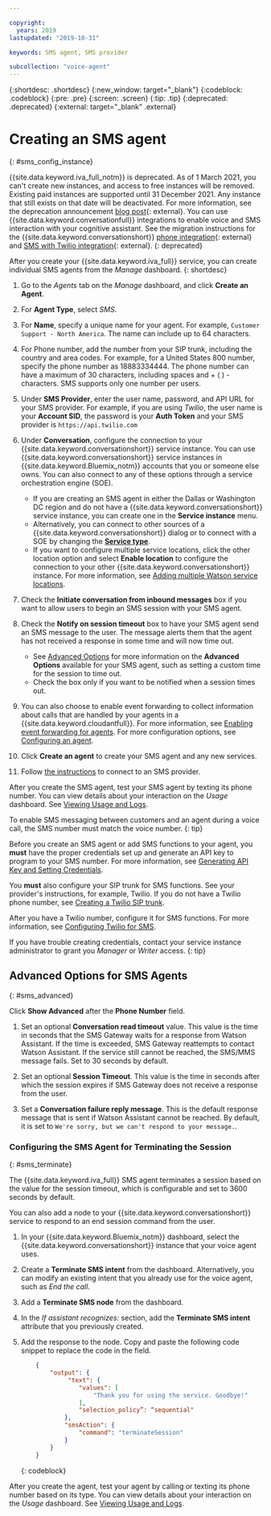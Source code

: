 ```yaml
---

copyright:
  years: 2019
lastupdated: "2019-10-31"

keywords: SMS agent, SMS provider

subcollection: "voice-agent"
---
```


{:shortdesc: .shortdesc}
{:new_window: target="_blank"}
{:codeblock: .codeblock}
{:pre: .pre}
{:screen: .screen}
{:tip: .tip}
{:deprecated: .deprecated}
{:external: target="_blank" .external}


# Creating an SMS agent
{: #sms_config_instance}

{{site.data.keyword.iva_full_notm}} is deprecated. As of 1 March 2021, you can't create new instances, and access to free instances will be removed. Existing paid instances are supported until 31 December 2021. Any instance that still exists on that date will be deactivated. For more information, see the deprecation announcement [blog post](https://community.ibm.com/community/user/watsonapps/blogs/mitch-mason1/2021/02/08/announcing-voice-agent-with-watson-deprecation){: external}. You can use {{site.data.keyword.conversationfull}} integrations to enable voice and SMS interaction with your cognitive assistant. See the migration instructions for the {{site.data.keyword.conversationshort}} [phone integration](/docs/assistant?topic=assistant-deploy-phone#deploy-phone-migrate-from-va){: external} and [SMS with Twilio integration](/docs/assistant?topic=assistant-deploy-sms#deploy-sms-migrate-from-va){: external}.
{: deprecated}

After you create your {{site.data.keyword.iva_full}} service, you can create individual SMS agents from the _Manage_ dashboard.
{: shortdesc}

1. Go to the _Agents_ tab on the _Manage_ dashboard, and click **Create an Agent**.

1. For **Agent Type**, select _SMS_.

1. For **Name**, specify a unique name for your agent. For example, `Customer Support - North America`. The name can include up to 64 characters.

1. For Phone number, add the number from your SIP trunk, including the country and area codes. For example, for a United States 800 number, specify the phone number as 18883334444. The phone number can have a maximum of 30 characters, including spaces and + ( ) - characters. SMS supports only one number per users.

1. Under **SMS Provider**, enter the user name, password, and API URL for your SMS provider. For example, if you are using _Twilio_, the user name is your **Account SID**, the password is your **Auth Token** and your SMS provider is `https://api.twilio.com`

1. Under **Conversation**, configure the connection to your {{site.data.keyword.conversationshort}} service instance. You can use {{site.data.keyword.conversationshort}} service instances in {{site.data.keyword.Bluemix_notm}} accounts that you or someone else owns. You can also connect to any of these options through a service orchestration engine (SOE).

   * If you are creating an SMS agent in either the Dallas or Washington DC region and do not have a {{site.data.keyword.conversationshort}} service instance, you can create one in the **Service instance** menu.
   * Alternatively, you can connect to other sources of a {{site.data.keyword.conversationshort}} dialog or to connect with a SOE by changing the [**Service type**](/docs/voice-agent?topic=voice-agent-other_service#other_service).
   * If you want to configure multiple service locations, click the other location option and select **Enable location** to configure the connection to your other {{site.data.keyword.conversationshort}} instance. For more information, see [Adding multiple Watson service locations](/docs/voice-agent?topic=voice-agent-disaster-recovery#add_location).

1. Check the **Initiate conversation from inbound messages** box if you want to allow users to begin an SMS session with your SMS agent.

1. Check the **Notify on session timeout** box to have your SMS agent send an SMS message to the user. The message alerts them that the agent has not received a response in some time and will now time out. 

    - See [Advanced Options](/docs/voice-agent?topic=voice-agent-sms_config_instance#sms_advanced) for more information on the **Advanced Options** available for your SMS agent, such as setting a custom time for the session to time out.
    - Check the box only if you want to be notified when a session times out.

1. You can also choose to enable event forwarding to collect information about calls that are handled by your agents in a {{site.data.keyword.cloudantfull}}. For more information, see [Enabling event forwarding for agents](/docs/voice-agent?topic=voice-agent-event_forwarding). For more configuration options, see [Configuring an agent](/docs/voice-agent?topic=voice-agent-managing#configure_va).

1.  Click **Create an agent** to create your SMS agent and any new services.

1. Follow [the instructions](/docs/voice-agent?topic=voice-agent-connect-sms) to connect to an SMS provider.

After you create the SMS agent, test your SMS agent by texting its phone number. You can view details about your interaction on the _Usage_ dashboard. See [Viewing Usage and Logs](/docs/voice-agent?topic=voice-agent-logging).

To enable SMS messaging between customers and an agent during a voice call, the SMS number must match the voice number.
{: tip}

Before you create an SMS agent or add SMS functions to your agent, you **must** have the proper credentials set up and generate an API key to program to your SMS number. For more information, see [Generating API Key and Setting Credentials](/docs/voice-agent?topic=voice-agent-connect-sms#sms_access).

You **must** also configure your SIP trunk for SMS functions. See your provider's instructions, for example, Twilio. If you do not have a Twilio phone number, see [Creating a Twilio SIP trunk](/docs/voice-agent?topic=voice-agent-connect#twilio-setup).

After you have a Twilio number, configure it for SMS functions. For more information, see [Configuring Twilio for SMS](/docs/voice-agent?topic=voice-agent-connect-sms#twilio-setup).

If you have trouble creating credentials, contact your service instance administrator to grant you *Manager* or *Writer* access.
{: tip}

## Advanced Options for SMS Agents
{: #sms_advanced}

Click **Show Advanced** after the **Phone Number** field.

1. Set an optional **Conversation read timeout** value. This value is the time in seconds that the SMS Gateway waits for a response from Watson Assistant. If the time is exceeded, SMS Gateway reattempts to contact Watson Assistant. If the service still cannot be reached, the SMS/MMS message fails. Set to 30 seconds by default.

1. Set an optional **Session Timeout**. This value is the time in seconds after which the session expires if SMS Gateway does not receive a response from the user.

1. Set a **Conversation failure reply message**. This is the default response message that is sent if Watson Assistant cannot be reached. By default, it is set to `We're sorry, but we can't respond to your message.`.

### Configuring the SMS Agent for Terminating the Session
{: #sms_terminate}

The {{site.data.keyword.iva_full}} SMS agent terminates a session based on the value for the session timeout, which is configurable and set to 3600 seconds by default.

You can also add a node to your {{site.data.keyword.conversationshort}} service to respond to an end session command from the user. 

1. In your {{site.data.keyword.Bluemix_notm}} dashboard, select the {{site.data.keyword.conversationshort}} instance that your voice agent uses.

1. Create a **Terminate SMS intent** from the dashboard. Alternatively, you can modify an existing intent that you already use for the voice agent, such as _End the call_.

1. Add a **Terminate SMS node** from the dashboard.

1. In the _If assistant recognizes:_ section, add the **Terminate SMS intent** attribute that you previously created.

1. Add the response to the node. Copy and paste the following code snippet to replace the code in the field.

    ```json
        {
            "output": {
                 "text": {
                    "values": [
                        "Thank you for using the service. Goodbye!"
                    ],
                    "selection_policy”: “sequential"
                },
                "smsAction": {
                    "command": "terminateSession"
                }
            }
        }
    ```
    {: codeblock}

After you create the agent, test your agent by calling or texting its phone number based on its type. You can view details about your interaction on the _Usage_ dashboard. See [Viewing Usage and Logs](/docs/voice-agent?topic=voice-agent-logging).
